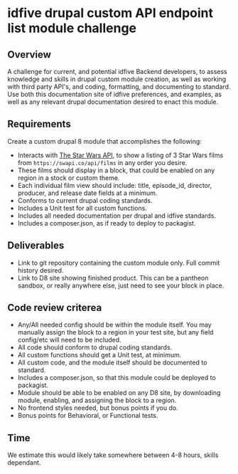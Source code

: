 # idfive drupal custom API endpoint list module challenge

## Overview

A challenge for current, and potential idfive Backend developers, to assess knowledge and skills in drupal custom module creation, as well as working with third party API's, and coding, formatting, and documenting to standard. Use both this documentation site of idfive preferences, and examples, as well as any relevant drupal documentation desired to enact this module.

## Requirements

Create a custom drupal 8 module that accomplishes the following:

- Interacts with [The Star Wars API](https://swapi.co/), to show a listing of 3 Star Wars films from `https://swapi.co/api/films` in any order you desire.
- These films should display in a block, that could be enabled on any region in a stock or custom theme.
- Each individual film view should include: title, episode_id, director, producer, and release date fields at a minimum.
- Conforms to current drupal coding standards.
- Includes a Unit test for all custom functions.
- Includes all needed documentation per drupal and idfive standards.
- Includes a composer.json, as if ready to deploy to packagist.

## Deliverables

- Link to git repository containing the custom module only. Full commit history desired.
- Link to D8 site showing finished product. This can be a pantheon sandbox, or really anywhere else, just need to see your block in place.

## Code review criterea

- Any/All needed config should be within the module itself. You may manually assign the block to a region in your test site, but any field config/etc will need to be included.
- All code should conform to drupal coding standards.
- All custom functions should get a Unit test, at minimum.
- All custom code, and the module itself should be documented to standard.
- Includes a composer.json, so that this module could be deployed to packagist.
- Module should be able to be enabled on any D8 site, by downloading module, enabling, and assigning the block to a region.
- No frontend styles needed, but bonus points if you do.
- Bonus points for Behavioral, or Functional tests.

## Time

We estimate this would likely take somewhere between 4-8 hours, skills dependant.
